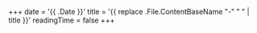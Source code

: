 +++
date = '{{ .Date }}'
title = '{{ replace .File.ContentBaseName "-" " " | title }}'
readingTime = false
+++
